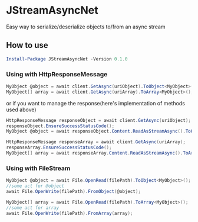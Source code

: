 # JStreamAsyncNet

Easy way to serialize/deserialize objects to/from an async stream

## How to use

```powershell
Install-Package JStreamAsyncNet -Version 0.1.0
```

### Using with HttpResponseMessage

```c#
MyObject @object = await client.GetAsync(uriObject).ToObject<MyObject>();
MyObject[] array = await client.GetAsync(uriArray).ToArray<MyObject>();
```

or if you want to manage the response(here's implementation of methods used above)

```c#
HttpResponseMessage responseObject = await client.GetAsync(uriObject);
responseObject.EnsureSuccessStatusCode();
MyObject @object = await responseObject.Content.ReadAsStreamAsync().ToObject<MyObject>();

HttpResponseMessage responseArray = await client.GetAsync(uriArray);
responseArray.EnsureSuccessStatusCode();
MyObject[] array = await responseArray.Content.ReadAsStreamAsync().ToArray<MyObject>();
```

### Using with FileStream

```c#
MyObject @object = await File.OpenRead(filePath).ToObject<MyObject>();
//some act for @object
await File.OpenWrite(filePath).FromObject(@object);

MyObject[] array = await File.OpenRead(filePath).ToArray<MyObject>();
//some act for array
await File.OpenWrite(filePath).FromArray(array);
```
